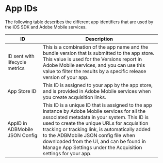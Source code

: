 # App IDs

The following table describes the different app identifiers that are used by the iOS SDK and Adobe Mobile services.

| ID | Description |
|--- |--- |
|ID sent with lifecycle metrics|This is a combination of the app name and the bundle version that is submitted to the app store.  This value is used for the  Versions report in Adobe Mobile services, and you can use this value to filter the results by a specific release version of your app.|
|App Store ID|This ID is assigned to your app by the app store, and is provided in Adobe Mobile services when you create acquisition links.|
|AppID in ADBMobile JSON Config|This ID is a unique ID that is assigned to the app instance by Adobe Mobile services for all the associated metadata in your system.  This ID is used to create the unique URLs for acquisition tracking or tracking link, is automatically added to the ADBMobile JSON config file when downloaded from the UI, and can be found in  Manage App Settings under the  Acquisition settings for your app.|
